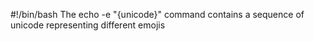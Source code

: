 #!/bin/bash
The echo -e "{unicode}" command contains a sequence of unicode representing different emojis
